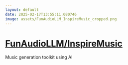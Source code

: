 ```yaml
---
layout: default
date: 2025-02-17T13:55:11.080746
image: assets/FunAudioLLM_InspireMusic_cropped.png
---
```


# [FunAudioLLM/InspireMusic](https://github.com/FunAudioLLM/InspireMusic)

Music generation toolkit using AI
